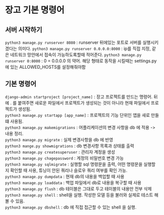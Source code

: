 # 장고 기본 명령어
## 서버 시작하기
`python3 manage.py runserver 8080` : runserver 뒤에있는 포트로 서버를 실행시키겠다는 의미다.
`python3 manage.py runserver 0.0.0.0:8000` : ip를 직접 지정, 같은 네트워크 망안에서 접속이 가능하도록할때 적어준다.
`python3 manage.py runserver 0:8000` : 0 = 0.0.0.0 의 약어. 해당 형태로 동작을 시킬때는 settings.py 에 있는 ALLOWED_HOSTS를 설정해줘야함
## 기본 명령어
`django-admin startproject [project_name]` : 장고 프로젝트를 만드는 명령어. 뒤에 . 를 붙여주면 새로운 파일에서 프로젝트가 생성되는 것이 아니라 현재 파일에서 프로젝트가 생성됨.<br/>
`python3 manage.py startapp [app_name]` : 프로젝트의 기능 단위인 앱을 새로 만들 떄 사용됨.<br/>
`python3 manage.py makemigrations` : 어플리케이션의 변경 사항을 db 에 적용 -> 내용 정리.<br/>
`python3 manage.py migrate` : 실제 변경사항을 db 에 반영<br/>
`python3 mange.py showmigrations` : db 변경사항 목록과 상태를 출력<br/>
`python3 manage.py createsuperuser` : 관리자 계정을 생성<br/>
`python3 manage.py chagepassword` : 게정의 비밀번호 변경 가능<br/>
`python3 manage.py sqlmigrate` : 실행할 sql 명령문을 출력, 어떤 명령문을 실행할지 확인할 때 사용, 튜닝이 안된 쿼리나 슬로우 쿼리 여부를 확인 가능.<br/>
`python3 manage.py dumpdata` : 현재 db의 내용을 백업할 때 사용<br/>
`python3 manage.py loaddata` : 백업 파일에서 db로 내용을 복구할 때 사용<br/>
`python3 manage.py flush` : db 테이블은 그대로 두고 테이블의 내용만 전부 삭제<br/>
`python3 manage.py shell` : shell을 실행. 작성한 모델 등을 불러와 실제로 테스트 해볼 수 있음.<br/>
`python3 manage.py dbshell` : db 에 직접 접근할 수 있는 shell 을 실행.<br/>